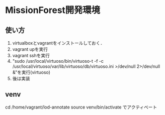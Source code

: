 # MissionForest開発環境

## 使い方
1. virtualboxとvagrantをインストールしておく．
2. vagrant upを実行
3. vagrant sshを実行
4. "sudo /usr/local/virtuoso/bin/virtuoso-t -f -c /usr/local/virtuoso/var/lib/virtuoso/db/virtuoso.ini >/dev/null 2>/dev/null &"を実行(virtuoso)
5. 後は実装

## venv
cd /home/vagrant/lod-annotate
source venv/bin/activate
でアクティベート
